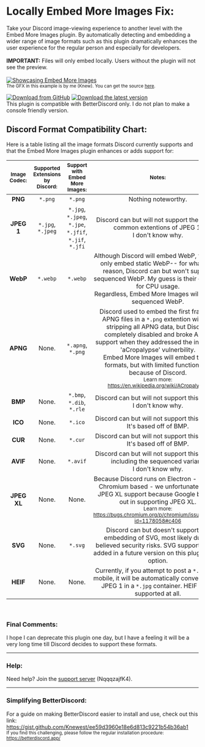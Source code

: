 # Locally Embed More Images Fix:

<p>Take your Discord image-viewing experience to another level with the Embed More Images plugin. By automatically detecting and embedding a wider range of image formats such as this plugin dramatically enhances the user experience for the regular person and especially for developers.<br><br> <b>IMPORTANT:</b> Files will only embed locally. Users without the plugin will not see the preview.
<br><br><a href="https://cdn.discordapp.com/attachments/753561208073879642/1134847376541106176/output_animation8.webp"><img src="https://cdn.discordapp.com/attachments/753561208073879642/1134847376541106176/output_animation8.webp" alt="Showcasing Embed More Images" style="cursor:pointer;"/></a><br><sub>The GFX in this example is by me (Knew). You can get the source <a href="https://twitter.com/KnewestLSEP/status/1680420950867869696">here</a>.</sub><p>
<a href="https://github.com/Knewest/embed-more-images/releases"><img src="https://cdn.discordapp.com/attachments/753561208073879642/1110739988712271873/DownloadButtonFromGithub.webp" alt="Download from GitHub" style="cursor:pointer;"/></a> 
<a href="https://betterdiscord.app/Download?id=1000"><img src="https://cdn.discordapp.com/attachments/753561208073879642/1110738604780691616/DownloadButtonLatestVersion.webp" alt="Download the latest version" style="cursor:pointer;"/></a>
<br>This plugin is compatible with BetterDiscord only. I do not plan to make a console friendly version.

## Discord Format Compatibility Chart:

Here is a table listing all the image formats Discord currently supports and that the Embed More Images plugin enhances or adds support for:

|<sub>**Image Codec:**</sub>|<sub>**Supported Extensions by Discord:**</sub>|<sub>**Support with Embed More Images:**</sub>|<sub>**Notes:**</sub>|
|:---:|:---:|:---:|:---:|
|**PNG**|`*.png`|`*.png`|Nothing noteworthy.|
|**JPEG 1**|`*.jpg`, `*.jpeg`|`*.jpg`, `*.jpeg`, `*.jpe`, `*.jfif`, `*.jif`, `*.jfi`|Discord can but will not support these very common extentions of JPEG 1.<br>I don't know why.|
|**WebP**|`*.webp`|`*.webp`|Although Discord will embed WebP, they will only embed static WebP-- for whatever reason, Discord can but won't support sequenced WebP. My guess is their concern for CPU usage.<br>Regardless, Embed More Images will embed sequenced WebP.|
|**APNG**|None.|`*.apng`, `*.png`|Discord used to embed the first frame of APNG files in a `*.png` extention without stripping all APNG data, but Discord completely disabled and broke APNG support when they addressed the infamous 'aCropalypse' vulnerbility.<br>Embed More Images will embed these formats, but with limited functionality because of Discord.<br><sub>Learn more: https://en.wikipedia.org/wiki/ACropalypse</sub>|
|**BMP**|None.|`*.bmp`, `*.dib`, `*.rle`|Discord can but will not support this format.<br>I don't know why.|
|**ICO**|None.|`*.ico`|Discord can but will not support this format. It's based off of BMP.|
|**CUR**|None.|`*.cur`|Discord can but will not support this format. It's based off of BMP.|
|**AVIF**|None.|`*.avif`|Discord can but will not support this format, including the sequenced variant.<br>I don't know why.|
|**JPEG XL**|None.|None.|Because Discord runs on Electron - which is Chromium based - we unfortunately lack JPEG XL support because Google backed out in supporting JPEG XL.<br><sub>Learn more: https://bugs.chromium.org/p/chromium/issues/detail?id=1178058#c406</sub>|
|**SVG**|None.|`*.svg`|Discord can but doesn't support the embedding of SVG, most likely due to believed security risks. SVG support will be added in a future version on this plugin as an option.|
|**HEIF**|None.|None.|Currently, if you attempt to post a `*.heic` on mobile, it will be automatically converted to a JPEG 1 in a `*.jpg` container. HEIF is not supported at all.|

<br>

### Final Comments:
I hope I can deprecate this plugin one day, but I have a feeling it will be a very long time till Discord decides to support these formats.

----------------------------------------------------

### Help:
Need help? Join the [support server](https://discord.gg/NqqqzajfK4) (NqqqzajfK4).

----------------------------------------------------

### Simplifying BetterDiscord:
For a guide on making BetterDiscord easier to install and use, check out this link: https://gist.github.com/Knewest/ee59d3960e18e6d813c9221b54b36ab1 <br>
<sub>If you find this challenging, please follow the regular installation procedure: https://betterdiscord.app/</sub>
